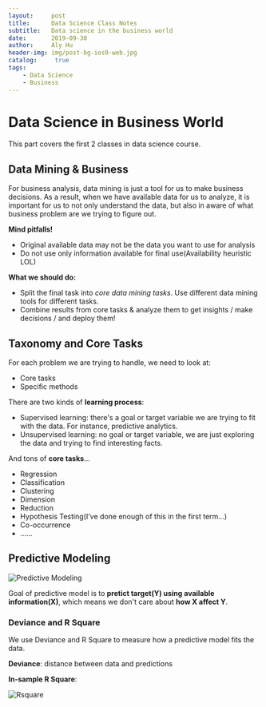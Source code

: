 ```yaml
---
layout:     post
title:      Data Science Class Notes
subtitle:   Data science in the business world
date:       2019-09-30
author:     Aly Hu
header-img: img/post-bg-ios9-web.jpg
catalog: 	 true
tags:
    - Data Science
    - Business
---
```


# Data Science in Business World

This part covers the first 2 classes in data science course.

## Data Mining & Business
For business analysis, data mining is just a tool for us to make business decisions. As a result, when we have available data for us to analyze, it is important for us to not only understand the data, but also in aware of what business problem are we trying to figure out. 

**Mind pitfalls!**

* Original available data may not be the data you want to use for analysis
* Do not use only information available for final use(Availability heuristic LOL)

**What we should do:**

* Split the final task into *core data mining tasks*. Use different data mining tools for different tasks.
* Combine results from core tasks & analyze them to get insights / make decisions / and deploy them!

## Taxonomy and Core Tasks

For each problem we are trying to handle, we need to look at:

* Core tasks
* Specific methods


There are two kinds of **learning process**:

* Supervised learning: there's a goal or target variable we are trying to fit with the data. For instance, predictive analytics.
* Unsupervised learning: no goal or target variable, we are just exploring the data and trying to find interesting facts.

And tons of **core tasks**...

* Regression
* Classification
* Clustering
* Dimension
* Reduction
* Hypothesis Testing(I've done enough of this in the first term...)
* Co-occurrence
* ......

## Predictive Modeling

![Predictive Modeling](https://tva1.sinaimg.cn/large/006y8mN6ly1g7gqf197uhj30ai059aac.jpg)

Goal of predictive model is to **pretict target(Y) using available information(X)**, which means we don't care about **how X affect Y**.

### Deviance and R Square

We use Deviance and R Square to measure how a predictive model fits the data.

**Deviance**: distance between data and predictions

**In-sample R Square**:

![Rsquare](https://tva1.sinaimg.cn/large/006y8mN6ly1g7i5zt6w37j308b03qjrs.jpg)









